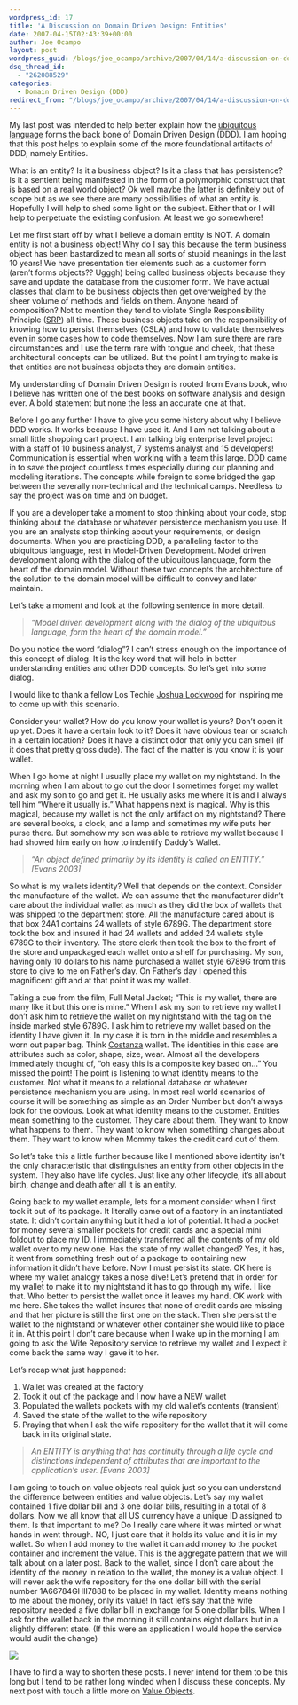 ```yaml
---
wordpress_id: 17
title: 'A Discussion on Domain Driven Design: Entities'
date: 2007-04-15T02:43:39+00:00
author: Joe Ocampo
layout: post
wordpress_guid: /blogs/joe_ocampo/archive/2007/04/14/a-discussion-on-domain-driven-design-entities.aspx
dsq_thread_id:
  - "262088529"
categories:
  - Domain Driven Design (DDD)
redirect_from: "/blogs/joe_ocampo/archive/2007/04/14/a-discussion-on-domain-driven-design-entities.aspx/"
---
```

My last post was intended to help better explain how the [ubiquitous language](http://www.lostechies.com/blogs/joe_ocampo/archive/2007/04/02/a-discussion-on-domain-driven-design.aspx) forms the back bone of Domain Driven Design (DDD). I am hoping that this post helps to explain some of the more foundational artifacts of DDD, namely Entities.

What is an entity? Is it a business object? Is it a class that has persistence? Is it a sentient being manifested in the form of a polymorphic construct that is based on a real world object? Ok well maybe the latter is definitely out of scope but as we see there are many possibilities of what an entity is. Hopefully I will help to shed some light on the subject. Either that or I will help to perpetuate the existing confusion. At least we go somewhere!

Let me first start off by what I believe a domain entity is NOT. A domain entity is not a business object! Why do I say this because the term business object has been bastardized to mean all sorts of stupid meanings in the last 10 years! We have presentation tier elements such as a customer form (aren’t forms objects?? Ugggh) being called business objects because they save and update the database from the customer form. We have actual classes that claim to be business objects then get overweighed by the sheer volume of methods and fields on them. Anyone heard of composition? Not to mention they tend to violate Single Responsibility Principle ([SRP](http://www.objectmentor.com/resources/articles/srp.pdf)) all time. These business objects take on the responsibility of knowing how to persist themselves (CSLA) and how to validate themselves even in some cases how to code themselves. Now I am sure there are rare circumstances and I use the term rare with tongue and cheek, that these architectural concepts can be utilized. But the point I am trying to make is that entities are not business objects they are domain entities.

My understanding of Domain Driven Design is rooted from Evans book, who I believe has written one of the best books on software analysis and design ever. A bold statement but none the less an accurate one at that.

Before I go any further I have to give you some history about why I believe DDD works. It works because I have used it. And I am not talking about a small little shopping cart project. I am talking big enterprise level project with a staff of 10 business analyst, 7 systems analyst and 15 developers! Communication is essential when working with a team this large. DDD came in to save the project countless times especially during our planning and modeling iterations. The concepts while foreign to some bridged the gap between the severally non-technical and the technical camps. Needless to say the project was on time and on budget.

If you are a developer take a moment to stop thinking about your code, stop thinking about the database or whatever persistence mechanism you use. If you are an analysts stop thinking about your requirements, or design documents. When you are practicing DDD, a paralleling factor to the ubiquitous language, rest in Model-Driven Development. Model driven development along with the dialog of the ubiquitous language, form the heart of the domain model. Without these two concepts the architecture of the solution to the domain model will be difficult to convey and later maintain.

Let’s take a moment and look at the following sentence in more detail.

> _“Model driven development along with the dialog of the ubiquitous language, form the heart of the domain model.”_

Do you notice the word “dialog”? I can’t stress enough on the importance of this concept of dialog. It is the key word that will help in better understanding entities and other DDD concepts. So let’s get into some dialog.

I would like to thank a fellow Los Techie [Joshua Lockwood](http://www.lostechies.com/blogs/joshua_lockwood) for inspiring me to come up with this scenario.

Consider your wallet? How do you know your wallet is yours? Don’t open it up yet. Does it have a certain look to it? Does it have obvious tear or scratch in a certain location? Does it have a distinct odor that only you can smell (if it does that pretty gross dude). The fact of the matter is you know it is your wallet.

When I go home at night I usually place my wallet on my nightstand. In the morning when I am about to go out the door I sometimes forget my wallet and ask my son to go and get it. He usually asks me where it is and I always tell him “Where it usually is.” What happens next is magical. Why is this magical, because my wallet is not the only artifact on my nightstand? There are several books, a clock, and a lamp and sometimes my wife puts her purse there. But somehow my son was able to retrieve my wallet because I had showed him early on how to indentify Daddy’s Wallet.

> _&#8220;An object defined primarily by its identity is called an ENTITY.&#8221; [Evans 2003]_

So what is my wallets identity? Well that depends on the context. Consider the manufacture of the wallet. We can assume that the manufacturer didn’t care about the individual wallet as much as they did the box of wallets that was shipped to the department store. All the manufacture cared about is that box 24A1 contains 24 wallets of style 6789G. The department store took the box and insured it had 24 wallets and added 24 wallets style 6789G to their inventory. The store clerk then took the box to the front of the store and unpackaged each wallet onto a shelf for purchasing. My son, having only 10 dollars to his name purchased a wallet style 6789G from this store to give to me on Father’s day. On Father’s day I opened this magnificent gift and at that point it was my wallet.

Taking a cue from the film, Full Metal Jacket; “This is my wallet, there are many like it but this one is mine.” When I ask my son to retrieve my wallet I don’t ask him to retrieve the wallet on my nightstand with the tag on the inside marked style 6789G. I ask him to retrieve my wallet based on the identity I have given it. In my case it is torn in the middle and resembles a worn out paper bag. Think [Costanza](http://www.urbandictionary.com/define.php?term=george+costanza's+wallet) wallet. The identities in this case are attributes such as color, shape, size, wear. Almost all the developers immediately thought of, “oh easy this is a composite key based on…” You missed the point! The point is listening to what identity means to the customer. Not what it means to a relational database or whatever persistence mechanism you are using. In most real world scenarios of course it will be something as simple as an Order Number but don’t always look for the obvious. Look at what identity means to the customer. Entities mean something to the customer. They care about them. They want to know what happens to them. They want to know when something changes about them. They want to know when Mommy takes the credit card out of them.

So let’s take this a little further because like I mentioned above identity isn’t the only characteristic that distinguishes an entity from other objects in the system. They also have life cycles. Just like any other lifecycle, it’s all about birth, change and death after all it is an entity.

Going back to my wallet example, lets for a moment consider when I first took it out of its package. It literally came out of a factory in an instantiated state. It didn’t contain anything but it had a lot of potential. It had a pocket for money several smaller pockets for credit cards and a special mini foldout to place my ID. I immediately transferred all the contents of my old wallet over to my new one. Has the state of my wallet changed? Yes, it has, it went from something fresh out of a package to containing new information it didn’t have before. Now I must persist its state. OK here is where my wallet analogy takes a nose dive! Let’s pretend that in order for my wallet to make it to my nightstand it has to go through my wife. I like that. Who better to persist the wallet once it leaves my hand. OK work with me here. She takes the wallet insures that none of credit cards are missing and that her picture is still the first one on the stack. Then she persist the wallet to the nightstand or whatever other container she would like to place it in. At this point I don’t care because when I wake up in the morning I am going to ask the Wife Repository service to retrieve my wallet and I expect it come back the same way I gave it to her.

Let’s recap what just happened:

  1. Wallet was created at the factory
  2. Took it out of the package and I now have a NEW wallet
  3. Populated the wallets pockets with my old wallet’s contents (transient)
  4. Saved the state of the wallet to the wife repository
  5. Praying that when I ask the wife repository for the wallet that it will come back in its original state.

> _An ENTITY is anything that has continuity through a life cycle and distinctions independent of attributes that are important to the application&#8217;s user. [Evans 2003]_

I am going to touch on value objects real quick just so you can understand the difference between entities and value objects. Let’s say my wallet contained 1 five dollar bill and 3 one dollar bills, resulting in a total of 8 dollars. Now we all know that all US currency have a unique ID assigned to them. Is that important to me? Do I really care where it was minted or what hands in went through. NO, I just care that it holds its value and it is in my wallet. So when I add money to the wallet it can add money to the pocket container and increment the value. This is the aggregate pattern that we will talk about on a later post. Back to the wallet, since I don’t care about the identity of the money in relation to the wallet, the money is a value object. I will never ask the wife repository for the one dollar bill with the serial number 1A66784GHII7888 to be placed in my wallet. Identity means nothing to me about the money, only its value! In fact let’s say that the wife repository needed a five dollar bill in exchange for 5 one dollar bills. When I ask for the wallet back in the morning it still contains eight dollars but in a slightly different state. (If this were an application I would hope the service would audit the change)

[![](http://lostechies.com/content/joeocampo/uploads/2011/03/DomainDrivenDesignEntities_94AB/image0_thumb7.png)](http://lostechies.com/content/joeocampo/uploads/2011/03/DomainDrivenDesignEntities_94AB/image09.png)

I have to find a way to shorten these posts. I never intend for them to be this long but I tend to be rather long winded when I discuss these concepts. My next post with touch a little more on <a href="http://www.lostechies.com/blogs/joe_ocampo/archive/2007/04/23/a-discussion-on-domain-driven-design-value-objects.aspx" target="_blank">Value Objects</a>.